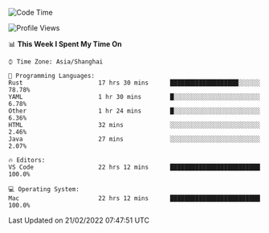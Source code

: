 <!--START_SECTION:waka-->
![Code Time](http://img.shields.io/badge/Code%20Time-1%2C011%20hrs%2018%20mins-blue)

![Profile Views](http://img.shields.io/badge/Profile%20Views-2-blue)

📊 **This Week I Spent My Time On** 

```text
⌚︎ Time Zone: Asia/Shanghai

💬 Programming Languages: 
Rust                     17 hrs 30 mins      ███████████████████░░░░░░   78.78% 
YAML                     1 hr 30 mins        █░░░░░░░░░░░░░░░░░░░░░░░░   6.78% 
Other                    1 hr 24 mins        █░░░░░░░░░░░░░░░░░░░░░░░░   6.36% 
HTML                     32 mins             ░░░░░░░░░░░░░░░░░░░░░░░░░   2.46% 
Java                     27 mins             ░░░░░░░░░░░░░░░░░░░░░░░░░   2.07%

🔥 Editors: 
VS Code                  22 hrs 12 mins      █████████████████████████   100.0%

💻 Operating System: 
Mac                      22 hrs 12 mins      █████████████████████████   100.0%

```


 Last Updated on 21/02/2022 07:47:51 UTC
<!--END_SECTION:waka-->
